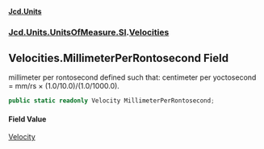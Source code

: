 #### [Jcd.Units](index 'index')
### [Jcd.Units.UnitsOfMeasure.SI](Jcd.Units.UnitsOfMeasure.SI 'Jcd.Units.UnitsOfMeasure.SI').[Velocities](Velocities 'Jcd.Units.UnitsOfMeasure.SI.Velocities')

## Velocities.MillimeterPerRontosecond Field

millimeter per rontosecond defined such that: centimeter per yoctosecond = mm/rs × (1.0/10.0)/(1.0/1000.0).

```csharp
public static readonly Velocity MillimeterPerRontosecond;
```

#### Field Value
[Velocity](Velocity 'Jcd.Units.UnitTypes.Velocity')